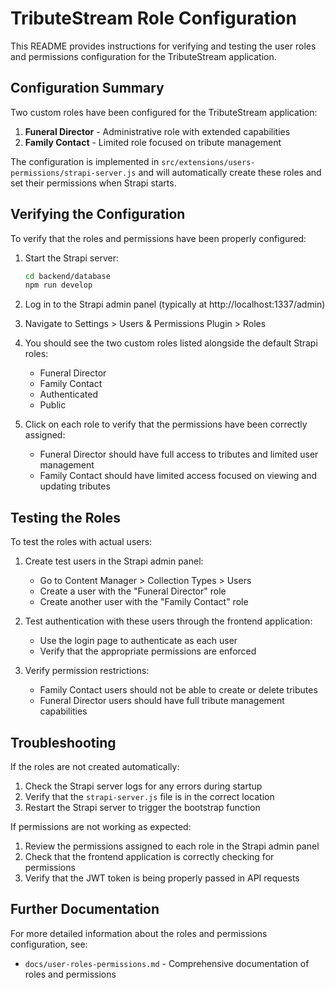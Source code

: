 # TributeStream Role Configuration

This README provides instructions for verifying and testing the user roles and permissions configuration for the TributeStream application.

## Configuration Summary

Two custom roles have been configured for the TributeStream application:

1. **Funeral Director** - Administrative role with extended capabilities
2. **Family Contact** - Limited role focused on tribute management

The configuration is implemented in `src/extensions/users-permissions/strapi-server.js` and will automatically create these roles and set their permissions when Strapi starts.

## Verifying the Configuration

To verify that the roles and permissions have been properly configured:

1. Start the Strapi server:
   ```bash
   cd backend/database
   npm run develop
   ```

2. Log in to the Strapi admin panel (typically at http://localhost:1337/admin)

3. Navigate to Settings > Users & Permissions Plugin > Roles

4. You should see the two custom roles listed alongside the default Strapi roles:
   - Funeral Director
   - Family Contact
   - Authenticated
   - Public

5. Click on each role to verify that the permissions have been correctly assigned:
   - Funeral Director should have full access to tributes and limited user management
   - Family Contact should have limited access focused on viewing and updating tributes

## Testing the Roles

To test the roles with actual users:

1. Create test users in the Strapi admin panel:
   - Go to Content Manager > Collection Types > Users
   - Create a user with the "Funeral Director" role
   - Create another user with the "Family Contact" role

2. Test authentication with these users through the frontend application:
   - Use the login page to authenticate as each user
   - Verify that the appropriate permissions are enforced

3. Verify permission restrictions:
   - Family Contact users should not be able to create or delete tributes
   - Funeral Director users should have full tribute management capabilities

## Troubleshooting

If the roles are not created automatically:

1. Check the Strapi server logs for any errors during startup
2. Verify that the `strapi-server.js` file is in the correct location
3. Restart the Strapi server to trigger the bootstrap function

If permissions are not working as expected:

1. Review the permissions assigned to each role in the Strapi admin panel
2. Check that the frontend application is correctly checking for permissions
3. Verify that the JWT token is being properly passed in API requests

## Further Documentation

For more detailed information about the roles and permissions configuration, see:
- `docs/user-roles-permissions.md` - Comprehensive documentation of roles and permissions